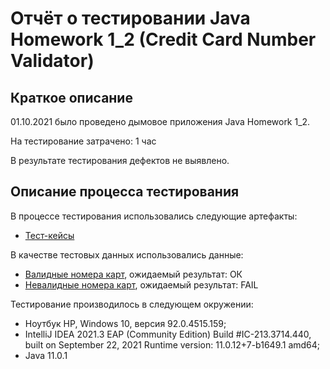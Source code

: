 # Отчёт о тестировании Java Homework 1_2 (Credit Card Number Validator)

## Краткое описание

01.10.2021 было проведено дымовое приложения Java Homework 1_2.

На тестирование затрачено: 1 час

В результате тестирования дефектов не выявлено.

## Описание процесса тестирования

В процессе тестирования использовались следующие артефакты:
* [Тест-кейсы](https://github.com/ESE58/Java-Homework-1_2/blob/main/%D0%A2est_cases.md)


В качестве тестовых данных использовались данные:
* [Валидные номера карт](https://github.com/ESE58/Java-Homework-1_2/blob/main/Valid_card_numbers.md), ожидаемый результат: ОК
* [Невалидные номера карт](https://github.com/ESE58/Java-Homework-1_2/blob/main/Invalid_card_numbers.md), ожидаемый результат: FAIL


Тестирование производилось в следующем окружении:
* Ноутбук HP, Windows 10, версия 92.0.4515.159;
* IntelliJ IDEA 2021.3 EAP (Community Edition) Build #IC-213.3714.440, built on September 22, 2021 Runtime version: 11.0.12+7-b1649.1 amd64;
* Java 11.0.1